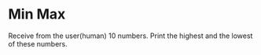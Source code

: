 # Min Max

Receive from the user(human) 10 numbers.
Print the highest and the lowest of these numbers.
